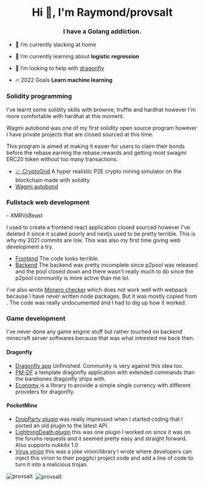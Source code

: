 <h1 align="center">Hi 👋, I'm Raymond/provsalt</h1>
<h3 align="center">I have a Golang addiction.</h3>

- 💼 I’m currently slacking at home

- 🌱 I’m currently learning about **logistic regression**

- 🤝 I’m looking to help with [dragonfly](https://github.com/df-mc/dragonfly)

- 🔥 2022 Goals **Learn machine learning**

<h3>Solidity programming</h4>
I've learnt some solidity skills with brownie, truffle and hardhat however I'm more comfortable with hardhat at this moment.

Wagmi autobond was one of my first solidity open source program however I have private projects that are closed sourced at this time.

This program is aimed at making it easier for users to claim their bonds before the rebase earning the rebase rewards and getting most swagmi ERC20 token without too many transactions.
- <a href="https://github.com/Crypto-grid/contracts">📈 CryptoGrid</a> A hyper realistic P2E crypto mining simulator on the blockchain made with solidity
- <a href="https://github.com/provsalt/wagmi-autobond">Wagmi autobond</a>

<h3>Fullstack web development</h3>
- XMRVsBeast

I used to create a frontend react application closed sourced however I've deleted it since it scaled poorly and nextjs used to be pretty terrible. This is why my 2021 commits are low. This was also my first time giving web development a try.
  - <a href="https://github.com/provsalt/beast-oss">Frontend</a> The code looks terrible.
  - <a href="https://github.com/provsalt/beast-backend">Backend</a>
  The backend was pretty incomplete since p2pool was released and the pool closed down and there wasn't really much to do since the p2pool community is more active than me lol.
 
 I've also wrote <a href="https://github.com/provsalt/monero-checker">Monero checker</a> which does not work well with webpack because I have never written node packages. But it was mostly copied from <a href="https://xmr.llcoins.net/checktx.html"></a>. The code was really undocumented and I had to dig up how it worked.
 
<h3>Game development</h3>
I've never done any game engine stuff but rather touched on backend minecraft server softwares because that was what intrested me back then.

<h4>Dragonfly</h4>

- <a href="https://github.com/provsalt/dragonfly_mobile">Dragonfly app</a> Unfinished. Community is very against this idea too.
- <a href="https://github.com/provsalt/PM-DF">PM-DF</a> a template dragonfly application with extended commands than the barebones dragonfly ships with.
- <a href="https://github.com/provsalt/economy">Economy </a> is a library to provide a simple single currency with different providers for dragonfly.
<h4>PocketMine</h4>
 
- <a href="https://github.com/provsalt/DropParty">DropParty plugin</a> was really impressed when I started coding that I ported an old plugin to the latest API.
- <a href="https://github.com/provsalt/LightningDeath">LightningDeath plugin</a> this was one plugin I worked on since it was on the forums requests and it seemed pretty easy and straight forward. Also supports nukkitx 1.0
- <a href="https://github.com/provsalt/Virus">Virus virion</a> this was a joke virion/library I wrote where developers can inject this virion to their poggitci project code and add a line of code to turn it into a malicious trojan.

<p><img align="left" src="https://github-readme-stats.vercel.app/api/top-langs?username=provsalt&show_icons=true&locale=en&theme=chartreuse-dark" alt="provsalt" /></p>

<p>&nbsp;<img align="center" src="https://github-readme-stats.vercel.app/api?username=provsalt&show_icons=true&locale=en&count_private=true&theme=chartreuse-dark" alt="provsalt" /></p>

